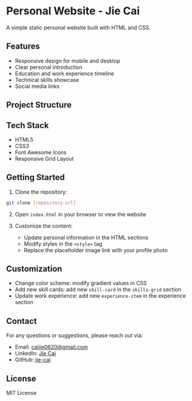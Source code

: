 # Personal Website - Jie Cai

A simple static personal website built with HTML and CSS.


## Features

- Responsive design for mobile and desktop
- Clear personal introduction
- Education and work experience timeline
- Technical skills showcase
- Social media links

## Project Structure

## Tech Stack

- HTML5
- CSS3
- Font Awesome Icons
- Responsive Grid Layout

## Getting Started

1. Clone the repository:
```bash
git clone [repository-url]
```

2. Open `index.html` in your browser to view the website

3. Customize the content:
   - Update personal information in the HTML sections
   - Modify styles in the `<style>` tag
   - Replace the placeholder image link with your profile photo

## Customization

- Change color scheme: modify gradient values in CSS
- Add new skill cards: add new `skill-card` in the `skills-grid` section
- Update work experience: add new `experience-item` in the experience section

## Contact

For any questions or suggestions, please reach out via:

- Email: caijie0620@gmail.com
- LinkedIn: [Jie Cai](https://www.linkedin.com/in/jie-cai)
- GitHub: [jie-cai](https://github.com/jie-cai)

## License

MIT License 
